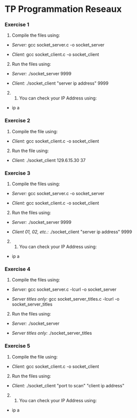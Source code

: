 # TP Programmation Reseaux
### Exercise 1
1. Compile the files using:

- *Server:* gcc socket_server.c -o socket_server

- *Client:* gcc socket_client.c -o socket_client

2. Run the files using:

- *Server:* ./socket_server 9999

- *Client:* ./socket_client "server ip address" 9999

2. 1. You can check your IP Address using:

- ip a

### Exercise 2
1. Compile the file using:

- *Client:* gcc socket_client.c -o socket_client

2. Run the file using:

- *Client:* ./socket_client 129.6.15.30 37

### Exercise 3
1. Compile the files using:

- *Server:* gcc socket_server.c -o socket_server

- *Client:* gcc socket_client.c -o socket_client

2. Run the files using:

- *Server:* ./socket_server 9999

- *Client 01, 02, etc.:* ./socket_client "server ip address" 9999

2. 1. You can check your IP Address using:

- ip a

### Exercise 4
1. Compile the files using:

- *Server:* gcc socket_server.c -lcurl -o socket_server

- *Server titles only:* gcc socket_server_titles.c -lcurl -o socket_server_titles

2. Run the files using:

- *Server:* ./socket_server

- *Server titles only:* ./socket_server_titles

### Exercise 5
1. Compile the file using:

- *Client:* gcc socket_client.c -o socket_client

2. Run the files using:

- *Client:* ./socket_client "port to scan" "client ip address"

2. 1. You can check your IP Address using:

- ip a
